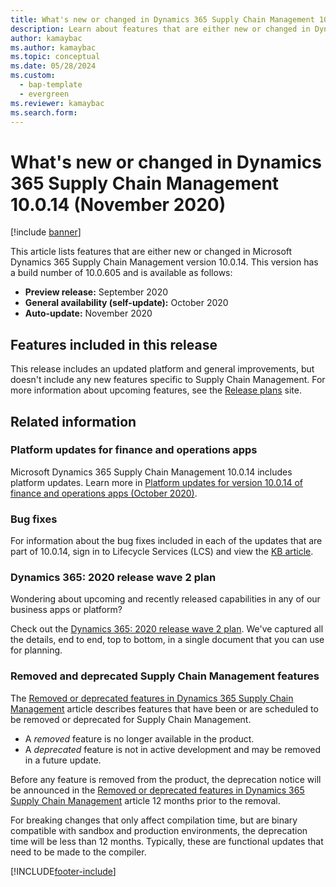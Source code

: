 ```yaml
---
title: What's new or changed in Dynamics 365 Supply Chain Management 10.0.14 (October 2020)
description: Learn about features that are either new or changed in Dynamics 365 Supply Chain Management 10.0.14 with an outline on included features. 
author: kamaybac
ms.author: kamaybac
ms.topic: conceptual
ms.date: 05/28/2024
ms.custom:
  - bap-template
  - evergreen
ms.reviewer: kamaybac
ms.search.form:
---
```


# What's new or changed in Dynamics 365 Supply Chain Management 10.0.14 (November 2020)

[!include [banner](../../finance/includes/banner.md)]

This article lists features that are either new or changed in Microsoft Dynamics 365 Supply Chain Management version 10.0.14. This version has a build number of 10.0.605 and is available as follows:

- **Preview release:** September 2020
- **General availability (self-update):** October 2020
- **Auto-update:** November 2020

## Features included in this release

This release includes an updated platform and general improvements, but doesn't include any new features specific to Supply Chain Management. For more information about upcoming features, see the [Release plans](/dynamics365/release-plans/) site.

## Related information

### Platform updates for finance and operations apps

Microsoft Dynamics 365 Supply Chain Management 10.0.14 includes platform updates. Learn more in [Platform updates for version 10.0.14 of finance and operations apps (October 2020)](../../fin-ops-core/dev-itpro/get-started/whats-new-platform-updates-10-0-14.md).

### Bug fixes

For information about the bug fixes included in each of the updates that are part of 10.0.14, sign in to Lifecycle Services (LCS) and view the [KB article](https://fix.lcs.dynamics.com/Issue/Details?bugId=488609&dbType=3&qc=8251e8e1d5e2386de850599926c1adc3fec8e2ba25308036d22cdfe0a1c28fc7).

### Dynamics 365: 2020 release wave 2 plan

Wondering about upcoming and recently released capabilities in any of our business apps or platform?

Check out the [Dynamics 365: 2020 release wave 2 plan](/dynamics365-release-plan/2020wave2/index). We've captured all the details, end to end, top to bottom, in a single document that you can use for planning.

### Removed and deprecated Supply Chain Management features

The [Removed or deprecated features in Dynamics 365 Supply Chain Management](../get-started/removed-deprecated-features-scm-updates.md) article describes features that have been or are scheduled to be removed or deprecated for Supply Chain Management.

- A *removed* feature is no longer available in the product.
- A *deprecated* feature is not in active development and may be removed in a future update.

Before any feature is removed from the product, the deprecation notice will be announced in the [Removed or deprecated features in Dynamics 365 Supply Chain Management](../get-started/removed-deprecated-features-scm-updates.md) article 12 months prior to the removal.

For breaking changes that only affect compilation time, but are binary compatible with sandbox and production environments, the deprecation time will be less than 12 months. Typically, these are functional updates that need to be made to the compiler.


[!INCLUDE[footer-include](../../includes/footer-banner.md)]
